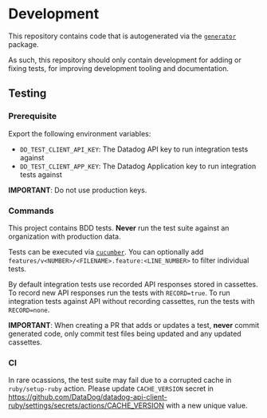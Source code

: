 # Development

This repository contains code that is autogenerated via the [`generator`](https://github.com/DataDog/datadog-api-client-ruby/tree/master/.generator) package.

As such, this repository should only contain development for adding or fixing tests, for improving development tooling and documentation.

## Testing

### Prerequisite

Export the following environment variables:
* `DD_TEST_CLIENT_API_KEY`: The Datadog API key to run integration tests against
* `DD_TEST_CLIENT_APP_KEY`: The Datadog Application key to run integration tests against

**IMPORTANT**: Do not use production keys.

<!---
Tests can be run againts different site (EU, staging, local):
* `DD_TEST_SITE`: The base URL for test site (e.g. `datadoghq.eu`)

**NOTE**: All recorded URLs will be replaced by `datadoghq.com`. Please make sure that you do NOT leak any
any sensitive information.
--->

### Commands

This project contains BDD tests.
__Never__ run the test suite against an organization with production data.

Tests can be executed via [`cucumber`](https://cucumber.io/docs/guides/).
You can optionally add `features/v<NUMBER>/<FILENAME>.feature:<LINE_NUMBER>` to filter individual tests.

By default integration tests use recorded API responses stored in cassettes. To record new API responses run the tests with `RECORD=true`. To run integration tests against API without recording cassettes, run the tests with `RECORD=none`.

**IMPORTANT**:
When creating a PR that adds or updates a test, __never__ commit
generated code, only commit test files being updated and any updated cassettes.

### CI

In rare ocassions, the test suite may fail due to a corrupted cache in `ruby/setup-ruby` action.
Please update `CACHE_VERSION` secret in https://github.com/DataDog/datadog-api-client-ruby/settings/secrets/actions/CACHE_VERSION with a new unique value.